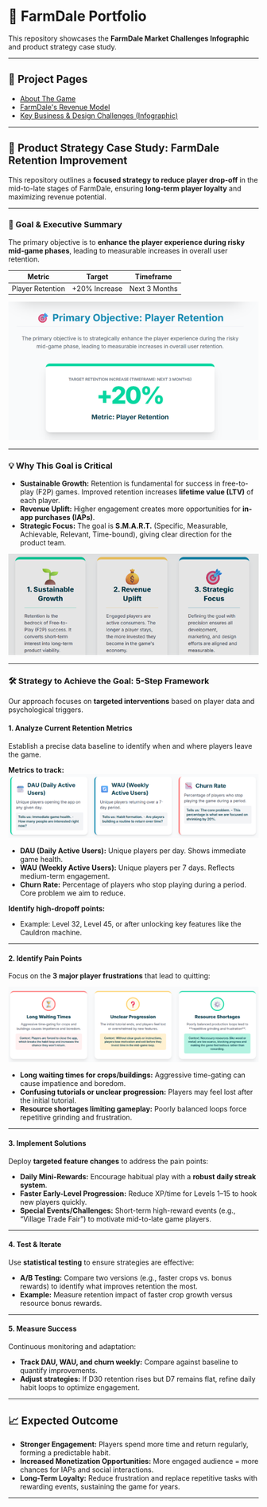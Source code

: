 # 🌾 FarmDale Portfolio  

This repository showcases the **FarmDale Market Challenges Infographic** and product strategy case study.

---

## 📂 Project Pages
- [About The Game](MarketAndNiche.html)  
- [FarmDale's Revenue Model](RevenueModelAndAdvantages.html)  
- [Key Business & Design Challenges (Infographic)](infographic.html)  

---

## 🚀 Product Strategy Case Study: FarmDale Retention Improvement

This repository outlines a **focused strategy to reduce player drop-off** in the mid-to-late stages of FarmDale, ensuring **long-term player loyalty** and maximizing revenue potential.

---

### 🎯 Goal & Executive Summary

The primary objective is to **enhance the player experience during risky mid-game phases**, leading to measurable increases in overall user retention.

| **Metric** | **Target** | **Timeframe** |
|------------|------------|---------------|
| Player Retention | +20% Increase | Next 3 Months |

<img src="assests/img/Objective.png" alt="Objective">

---

### 💡 Why This Goal is Critical

- **Sustainable Growth:** Retention is fundamental for success in free-to-play (F2P) games. Improved retention increases **lifetime value (LTV)** of each player.  
- **Revenue Uplift:** Higher engagement creates more opportunities for **in-app purchases (IAPs)**.  
- **Strategic Focus:** The goal is **S.M.A.R.T.** (Specific, Measurable, Achievable, Relevant, Time-bound), giving clear direction for the product team.

<img src="assests/img/goal.png" alt="Goals">

---

### 🛠️ Strategy to Achieve the Goal: 5-Step Framework

Our approach focuses on **targeted interventions** based on player data and psychological triggers.

#### **1. Analyze Current Retention Metrics**
Establish a precise data baseline to identify when and where players leave the game.  

**Metrics to track:**  
<img src="assests/img/metrics.png" alt="Metrics">

- **DAU (Daily Active Users):** Unique players per day. Shows immediate game health.  
- **WAU (Weekly Active Users):** Unique players per 7 days. Reflects medium-term engagement.  
- **Churn Rate:** Percentage of players who stop playing during a period. Core problem we aim to reduce.  

**Identify high-dropoff points:**  
- Example: Level 32, Level 45, or after unlocking key features like the Cauldron machine.

---

#### **2. Identify Pain Points**
Focus on the **3 major player frustrations** that lead to quitting:

<img src="assests/img/painpoints.png" alt="Metrics">

- **Long waiting times for crops/buildings:** Aggressive time-gating can cause impatience and boredom.  
- **Confusing tutorials or unclear progression:** Players may feel lost after the initial tutorial.  
- **Resource shortages limiting gameplay:** Poorly balanced loops force repetitive grinding and frustration.

---

#### **3. Implement Solutions**
Deploy **targeted feature changes** to address the pain points:

- **Daily Mini-Rewards:** Encourage habitual play with a **robust daily streak system**.  
- **Faster Early-Level Progression:** Reduce XP/time for Levels 1–15 to hook new players quickly.  
- **Special Events/Challenges:** Short-term high-reward events (e.g., “Village Trade Fair”) to motivate mid-to-late game players.

---

#### **4. Test & Iterate**
Use **statistical testing** to ensure strategies are effective:

- **A/B Testing:** Compare two versions (e.g., faster crops vs. bonus rewards) to identify what improves retention the most.  
- **Example:** Measure retention impact of faster crop growth versus resource bonus rewards.

---

#### **5. Measure Success**
Continuous monitoring and adaptation:

- **Track DAU, WAU, and churn weekly:** Compare against baseline to quantify improvements.  
- **Adjust strategies:** If D30 retention rises but D7 remains flat, refine daily habit loops to optimize engagement.

---

## 📈 Expected Outcome

- **Stronger Engagement:** Players spend more time and return regularly, forming a predictable habit.  
- **Increased Monetization Opportunities:** More engaged audience = more chances for IAPs and social interactions.  
- **Long-Term Loyalty:** Reduce frustration and replace repetitive tasks with rewarding events, sustaining the game for years.

---



